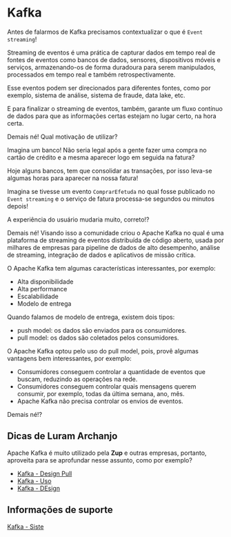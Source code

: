 # Kafka

Antes de falarmos de Kafka precisamos contextualizar o que é `Event streaming`!

Streaming de eventos é uma prática de capturar dados em tempo real de fontes de eventos como bancos de dados, sensores, 
dispositivos móveis e serviços, armazenando-os de forma duradoura para serem manipulados, processados em tempo 
real e também retrospectivamente.

Esse eventos podem ser direcionados para diferentes fontes, como por exemplo, sistema de análise, sistema de fraude, 
data lake, etc.
 
E para finalizar o streaming de eventos, também, garante um fluxo contínuo de dados para que as informações certas 
estejam no lugar certo, na hora certa.

Demais né! Qual motivação de utilizar?

Imagina um banco! Não seria legal após a gente fazer uma compra no cartão de crédito e a mesma aparecer logo em seguida 
na fatura?

Hoje alguns bancos, tem que consolidar as transações, por isso leva-se algumas horas para aparecer na nossa fatura!

Imagina se tivesse um evento `ComprarEfetuda` no qual fosse publicado no `Event streaming` e o serviço de fatura 
processa-se segundos ou minutos depois!

A experiência do usuário mudaria muito, correto!?

Demais né! Visando isso a comunidade criou o Apache Kafka no qual é uma plataforma de streaming de eventos distribuída 
de código aberto, usada por milhares de empresas para pipeline de dados de alto desempenho, análise de streaming, 
integração de dados e aplicativos de missão crítica.

O Apache Kafka tem algumas características interessantes, por exemplo:

- Alta disponibilidade
- Alta performance
- Escalabilidade 
- Modelo de entrega

Quando falamos de modelo de entrega, existem dois tipos:

- push model: os dados são enviados para os consumidores.
- pull model: os dados são coletados pelos consumidores.

O Apache Kafka optou pelo uso do pull model, pois, provê algumas vantagens bem interessantes, por exemplo:

- Consumidores conseguem controlar a quantidade de eventos que buscam, reduzindo as operações na rede.
- Consumidores conseguem controlar quais mensagens querem consumir, por exemplo, todas da última semana, ano, mês.
- Apache Kafka não precisa controlar os envios de eventos.

Demais né!?

## Dicas de Luram Archanjo

Apache Kafka é muito utilizado pela **Zup** e outras empresas, portanto, aproveita para se aprofundar nesse assunto, como 
por exemplo?

- [Kafka - Design Pull](https://kafka.apache.org/documentation/#design_pull)
- [Kafka - Uso](https://kafka.apache.org/uses)
- [Kafka - DEsign](https://kafka.apache.org/documentation/#design)

## Informações de suporte

[Kafka - Siste](https://kafka.apache.org/)
